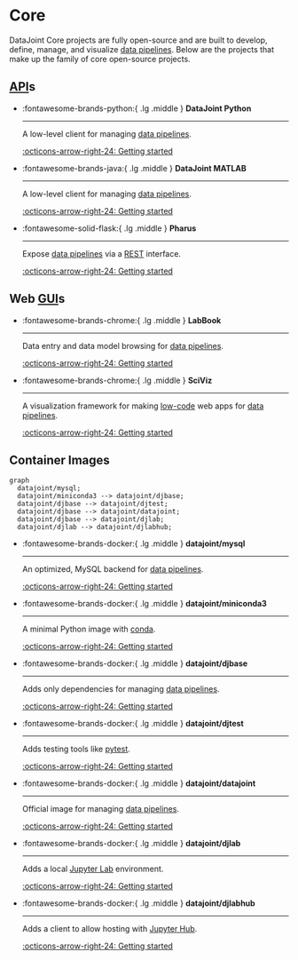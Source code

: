 # Core

DataJoint Core projects are fully open-source and are built to develop, define, manage, and visualize [data pipelines](../glossary#data-pipeline). Below are the projects that make up the family of core open-source projects.

## [API](https://en.wikipedia.org/wiki/API)s



<div class="grid cards" markdown>

-   :fontawesome-brands-python:{ .lg .middle } **DataJoint Python**

    ---

    A low-level client for managing [data pipelines](../glossary#data-pipeline).

    [:octicons-arrow-right-24: Getting started](https://datajoint.com/docs/core/datajoint-python/)

-   :fontawesome-brands-java:{ .lg .middle } **DataJoint MATLAB**

    ---

    A low-level client for managing [data pipelines](../glossary#data-pipeline).

    [:octicons-arrow-right-24: Getting started](https://datajoint.com/docs/core/datajoint-matlab/)

-   :fontawesome-solid-flask:{ .lg .middle } **Pharus**

    ---

    Expose [data pipelines](../glossary#data-pipeline) via a [REST](https://en.wikipedia.org/wiki/Representational_state_transfer) interface.

    [:octicons-arrow-right-24: Getting started](https://datajoint.com/docs/core/pharus/)

</div>

## Web [GUI](https://en.wikipedia.org/wiki/Graphical_user_interface)s


<div class="grid cards" markdown>

-   :fontawesome-brands-chrome:{ .lg .middle } **LabBook**

    ---

    Data entry and data model browsing for [data pipelines](../glossary#data-pipeline).

    [:octicons-arrow-right-24: Getting started](https://datajoint.com/docs/core/datajoint-labbook/)

-   :fontawesome-brands-chrome:{ .lg .middle } **SciViz**

    ---

    A visualization framework for making [low-code](https://en.wikipedia.org/wiki/Low-code_development_platform) web apps for [data pipelines](../glossary#data-pipeline).

    [:octicons-arrow-right-24: Getting started](https://datajoint.com/docs/core/sci-viz/)

</div>

## Container Images

``` mermaid
graph
  datajoint/mysql;
  datajoint/miniconda3 --> datajoint/djbase;
  datajoint/djbase --> datajoint/djtest;
  datajoint/djbase --> datajoint/datajoint;
  datajoint/djbase --> datajoint/djlab;
  datajoint/djlab --> datajoint/djlabhub;
```

<div class="grid cards" markdown>

-   :fontawesome-brands-docker:{ .lg .middle } **datajoint/mysql**

    ---

    An optimized, MySQL backend for [data pipelines](../glossary#data-pipeline).

    [:octicons-arrow-right-24: Getting started](./mysql-docker/)

-   :fontawesome-brands-docker:{ .lg .middle } **datajoint/miniconda3**

    ---

    A minimal Python image with [conda](https://docs.conda.io/en/latest/).

    [:octicons-arrow-right-24: Getting started](https://datajoint.com/docs/core/miniconda3-docker/)

-   :fontawesome-brands-docker:{ .lg .middle } **datajoint/djbase**

    ---

    Adds only dependencies for managing [data pipelines](../glossary#data-pipeline).

    [:octicons-arrow-right-24: Getting started](https://datajoint.com/docs/core/djbase-docker/)

-   :fontawesome-brands-docker:{ .lg .middle } **datajoint/djtest**

    ---

    Adds testing tools like [pytest](https://docs.pytest.org/en/7.1.x/).

    [:octicons-arrow-right-24: Getting started](https://datajoint.com/docs/core/djtest-docker/)

-   :fontawesome-brands-docker:{ .lg .middle } **datajoint/datajoint**

    ---

    Official image for managing [data pipelines](../glossary#data-pipeline).

    [:octicons-arrow-right-24: Getting started](https://datajoint.com/docs/core/datajoint-python/)

-   :fontawesome-brands-docker:{ .lg .middle } **datajoint/djlab**

    ---

    Adds a local [Jupyter Lab](https://jupyterlab.readthedocs.io/en/stable/) environment.

    [:octicons-arrow-right-24: Getting started](https://datajoint.com/docs/core/djlab-docker/)

-   :fontawesome-brands-docker:{ .lg .middle } **datajoint/djlabhub**

    ---

    Adds a client to allow hosting with [Jupyter Hub](https://jupyter.org/hub).

    [:octicons-arrow-right-24: Getting started](https://datajoint.com/docs/core/djlabhub-docker/)

</div>
